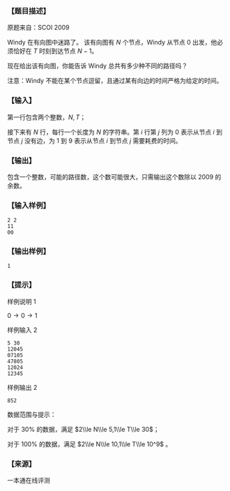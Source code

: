 ### 【题目描述】

原题来自：SCOI 2009

Windy 在有向图中迷路了。 该有向图有 $N$ 个节点，Windy 从节点 $0$ 出发，他必须恰好在 $T$ 时刻到达节点 $N-1$。

现在给出该有向图，你能告诉 Windy 总共有多少种不同的路径吗？

注意：Windy 不能在某个节点逗留，且通过某有向边的时间严格为给定的时间。

### 【输入】

第一行包含两个整数，$N,T$；

接下来有 $N$ 行，每行一个长度为 $N$ 的字符串。第 $i$ 行第 $j$ 列为 $0$ 表示从节点 $i$ 到节点 $j$ 没有边，为 $1$ 到 $9$ 表示从节点 $i$ 到节点 $j$ 需要耗费的时间。

### 【输出】

包含一个整数，可能的路径数，这个数可能很大，只需输出这个数除以 $2009$ 的余数。

### 【输入样例】

```
2 2
11
00
```

### 【输出样例】

```
1
```

### 【提示】

样例说明 1

$0→0→1$

样例输入 2

```
5 30
12045
07105
47805
12024
12345
```

样例输出 2

```
852
```

数据范围与提示：

对于 30% 的数据，满足 $2\\le N\\le 5,1\\le T\\le 30$；

对于 100% 的数据，满足 $2\\le N\\le 10,1\\le T\\le 10^9$ 。


 ### 【来源】

 一本通在线评测 